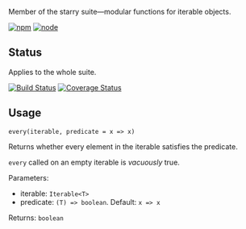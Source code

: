 Member of the starry suite—modular functions for iterable objects.

[![npm](https://img.shields.io/npm/v/starry.every.svg?style=flat-square)](https://www.npmjs.com/package/starry.every) [![node](https://img.shields.io/node/v/starry.every.svg?style=flat-square)](https://nodejs.org/en/download/)

## Status

Applies to the whole suite.

[![Build Status](https://img.shields.io/travis/seangenabe/starry.svg?style=flat-square)](https://travis-ci.org/seangenabe/starry) [![Coverage Status](https://img.shields.io/coveralls/seangenabe/starry.svg?style=flat-square)](https://coveralls.io/github/seangenabe/starry)

## Usage

`every(iterable, predicate = x => x)`

Returns whether every element in the iterable satisfies the predicate.

`every` called on an empty iterable is _vacuously_ true.

Parameters:
* iterable: `Iterable<T>`
* predicate: `(T) => boolean`. Default: `x => x`

Returns: `boolean`

